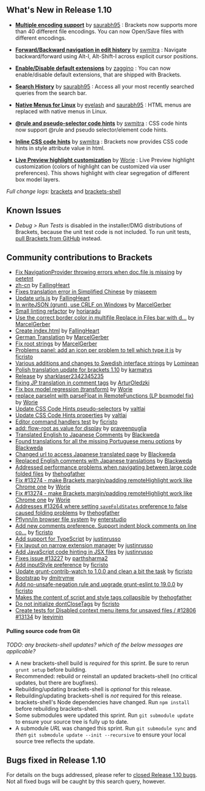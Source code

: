 What's New in Release 1.10
-------------------------

*  **[Multiple encoding support](https://github.com/adobe/brackets/pull/13412)** by [saurabh95](https://github.com/saurabh95) :
Brackets now supports more than 40 different file encodings. You can now Open/Save files with different encodings.
 
*  **[Forward/Backward navigation in edit history](https://github.com/adobe/brackets/pull/13418)** by [swmitra](https://github.com/swmitra) :
Navigate backward/forward using Alt-I, Alt-Shift-I across explicit cursor positions.
 
*  **[Enable/Disable default extensions](https://github.com/adobe/brackets/pull/13136)** by [zaggino](https://github.com/zaggino) :
You can now enable/disable default extensions, that are shipped with Brackets.
 
*  **[Search History](https://github.com/adobe/brackets/pull/13237)** by [saurabh95](https://github.com/saurabh95) :
Access all your most recently searched queries from the search bar. 
 
*  **[Native Menus for Linux](https://github.com/adobe/brackets-shell/pull/602)** by [eyelash](https://github.com/eyelash) and [saurabh95](https://github.com/saurabh95) :
HTML menus are replaced with native menus in Linux.
 
*  **[@rule and pseudo-selector code hints](https://github.com/adobe/brackets/pull/13295)** by [swmitra](https://github.com/swmitra) :
CSS code hints now support @rule and pseudo selector/element code hints. 
 
*  **[Inline CSS code hints](https://github.com/adobe/brackets/pull/13270)** by [swmitra](https://github.com/swmitra) :
Brackets now provides CSS code hints in style attribute value in html.

*  **[Live Preview highlight customization](https://github.com/adobe/brackets/pull/12949)** by [Worie](https://github.com/Worie) :
Live Preview highlight customization (colors of highlight can be customized via user preferences). This shows highlight with clear segregation of different box model layers.


_Full change logs:_ [brackets](https://github.com/adobe/brackets/compare/release-1.9...release-1.10#commits_bucket) and [brackets-shell](https://github.com/adobe/brackets-shell/compare/release-1.9...release-1.10#commits_bucket)



Known Issues
------------
* _Debug > Run Tests_ is disabled in the installer/DMG distributions of Brackets, because the unit test code is not included. To run unit tests, [pull Brackets from GitHub](https://github.com/adobe/brackets/wiki/How-to-Hack-on-Brackets#wiki-getcode) instead.


Community contributions to Brackets
-----------------------------------

* [Fix NavigationProvider throwing errors when doc.file is missing](https://github.com/adobe/brackets/pull/13492) by [petetnt](https://github.com/petetnt)
* [zh-cn](https://github.com/adobe/brackets/pull/13473) by [FallingHeart](https://github.com/FallingHeart)
* [Fixes translation error in Simplified Chinese](https://github.com/adobe/brackets/pull/13463) by [mjaseem](https://github.com/mjaseem)
* [Update urls.js](https://github.com/adobe/brackets/pull/13459) by [FallingHeart](https://github.com/FallingHeart)
* [In writeJSON (grunt), use CRLF on Windows](https://github.com/adobe/brackets/pull/13458) by [MarcelGerber](https://github.com/MarcelGerber)
* [Small linting refactor](https://github.com/adobe/brackets/pull/13452) by [horiaradu](https://github.com/horiaradu)
* [Use the correct border color in multifile Replace in Files bar with d…](https://github.com/adobe/brackets/pull/13449) by [MarcelGerber](https://github.com/MarcelGerber)
* [Create index.html](https://github.com/adobe/brackets/pull/13446) by [FallingHeart](https://github.com/FallingHeart)
* [German Translation](https://github.com/adobe/brackets/pull/13436) by [MarcelGerber](https://github.com/MarcelGerber)
* [Fix root strings](https://github.com/adobe/brackets/pull/13435) by [MarcelGerber](https://github.com/MarcelGerber)
* [Problems panel: add an icon per problem to tell which type it is](https://github.com/adobe/brackets/pull/13430) by [ficristo](https://github.com/ficristo)
* [Various additions and changes to Swedish interface strings](https://github.com/adobe/brackets/pull/13404) by [Lominean](https://github.com/Lominean)
* [Polish translation update for brackets 1.10](https://github.com/adobe/brackets/pull/13398) by [karmatys](https://github.com/karmatys)
* [Release](https://github.com/adobe/brackets/pull/13373) by [sharklaser2342345235](https://github.com/sharklaser2342345235)
* [fixing JP translation in comment tags](https://github.com/adobe/brackets/pull/13363) by [ArturOledzki](https://github.com/ArturOledzki)
* [Fix box model regression (transform)](https://github.com/adobe/brackets/pull/13357) by [Worie](https://github.com/Worie)
* [replace parseInt with parseFloat in RemoteFunctions (LP boxmodel fix)](https://github.com/adobe/brackets/pull/13353) by [Worie](https://github.com/Worie)
* [Update CSS Code Hints pseudo-selectors](https://github.com/adobe/brackets/pull/13345) by [valtlai](https://github.com/valtlai)
* [Update CSS Code Hints properties](https://github.com/adobe/brackets/pull/13344) by [valtlai](https://github.com/valtlai)
* [Editor command handlers test](https://github.com/adobe/brackets/pull/13337) by [ficristo](https://github.com/ficristo)
* [add: flow-root as value for display](https://github.com/adobe/brackets/pull/13334) by [praveenpuglia](https://github.com/praveenpuglia)
* [Translated English to Japanese Comments](https://github.com/adobe/brackets/pull/13327) by [Blackweda](https://github.com/Blackweda)
* [Found translations for all the missing Portuguese menu options](https://github.com/adobe/brackets/pull/13323) by [Blackweda](https://github.com/Blackweda)
* [Changed url to access Japanese translated page](https://github.com/adobe/brackets/pull/13321) by [Blackweda](https://github.com/Blackweda)
* [Replaced English comments with Japanese translations](https://github.com/adobe/brackets/pull/13320) by [Blackweda](https://github.com/Blackweda)
* [Addressed performance problems when navigating between large code folded files](https://github.com/adobe/brackets/pull/13310) by [thehogfather](https://github.com/thehogfather)
* [Fix #13274 - make Brackets margin/padding remoteHighlight work like Chrome one](https://github.com/adobe/brackets/pull/13297) by [Worie](https://github.com/Worie)
* [Fix #13274 - make Brackets margin/padding remoteHighlight work like Chrome one](https://github.com/adobe/brackets/pull/13288) by [Worie](https://github.com/Worie)
* [Addresses #13264 where setting `saveFoldStates` preference to false caused folding problems](https://github.com/adobe/brackets/pull/13269) by [thehogfather](https://github.com/thehogfather)
* [Pflynn/in browser file system](https://github.com/adobe/brackets/pull/13265) by [enterstudio](https://github.com/enterstudio)
* [Add new comments preference. Support indent block comments on line co…](https://github.com/adobe/brackets/pull/13254) by [ficristo](https://github.com/ficristo)
* [Add support for TypeScript](https://github.com/adobe/brackets/pull/13250) by [justinrusso](https://github.com/justinrusso)
* [Fix layout on narrow extension manager](https://github.com/adobe/brackets/pull/13245) by [justinrusso](https://github.com/justinrusso)
* [Add JavaScript code hinting in JSX files](https://github.com/adobe/brackets/pull/13243) by [justinrusso](https://github.com/justinrusso)
* [Fixes issue #13227](https://github.com/adobe/brackets/pull/13235) by [parthsharma2](https://github.com/parthsharma2)
* [Add inputStyle preference](https://github.com/adobe/brackets/pull/13216) by [ficristo](https://github.com/ficristo)
* [Update grunt-contrib-watch to 1.0.0 and clean a bit the task](https://github.com/adobe/brackets/pull/13215) by [ficristo](https://github.com/ficristo)
* [Bootstrap](https://github.com/adobe/brackets/pull/13208) by [dmitrymw](https://github.com/dmitrymw)
* [Add no-unsafe-negation rule and upgrade grunt-eslint to 19.0.0](https://github.com/adobe/brackets/pull/13199) by [ficristo](https://github.com/ficristo)
* [Makes the content of script and style tags collapsible](https://github.com/adobe/brackets/pull/13198) by [thehogfather](https://github.com/thehogfather)
* [Do not initialize dontCloseTags](https://github.com/adobe/brackets/pull/13183) by [ficristo](https://github.com/ficristo)
* [Create tests for Disabled context menu items for unsaved files / #12806 #13134](https://github.com/adobe/brackets/pull/13178) by [leeyimin](https://github.com/leeyimin)


#### Pulling source code from Git
_TODO: any brackets-shell updates? which of the below messages are applicable?_

* A new brackets-shell build is _required_ for this sprint. Be sure to rerun `grunt setup` before building.
* Recommended: rebuild or reinstall an updated brackets-shell (no critical updates, but there are bugfixes).
* Rebuilding/updating brackets-shell is _optional_ for this release.
* Rebuilding/updating brackets-shell is _not_ required for this release.
* brackets-shell's Node dependencies have changed. Run `npm install` before rebuilding brackets-shell.
* Some submodules were updated this sprint. Run `git submodule update` to ensure your source tree is fully up to date.
* A submodule _URL_ was changed this sprint. Run `git submodule sync` and _then_ `git submodule update --init --recursive` to ensure your local source tree reflects the update.


Bugs fixed in Release 1.10
-------------------------
For details on the bugs addressed, please refer to [closed Release 1.10 bugs](https://github.com/adobe/brackets/issues?q=is%3Aclosed+milestone%3A%22Release+1.10%22). Not all fixed bugs will be caught by this search query, however.